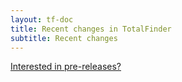 ```yaml
---
layout: tf-doc
title: Recent changes in TotalFinder
subtitle: Recent changes
---
```


<a href="/beta-changes">Interested in pre-releases?</a>

<div class="changelogx"></div>

<script type="text/javascript" charset="utf-8">
    $(function() {
        $('.changelogx').load('changelog.html?x='+((Math.random()+"").substring(2))+' #page');
    });
</script>
